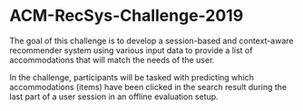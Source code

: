 # ACM-RecSys-Challenge-2019
The goal of this challenge is to develop a session-based and context-aware recommender system using various input data to provide a list of accommodations that will match the needs of the user.

In the challenge, participants will be tasked with predicting which accommodations (items) have been clicked in the search result during the last part of a user session in an offline evaluation setup.
